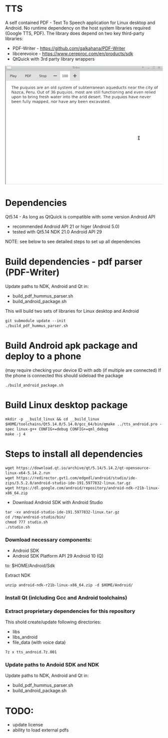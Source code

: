 # TTS
A self contained PDF - Text To Speech application for Linux desktop and Android. No runtime dependency on the host system libraries required  (Google TTS, PDF). The library does depend on two key third-party libraries:
- PDF-Writer - https://github.com/galkahana/PDF-Writer
- libcerevoice - https://www.cereproc.com/en/products/sdk
- QtQuick with 3rd party library wrappers

[![demo - Text To Speach](./images/demo.png)](https://kubaroth.github.io/tts/images/demo.mp4)

# Dependencies
Qt5.14 - As long as QtQuick is compatible with some version Android API
- recommended Android API 21 or higer (Android 5.0)
- tested with Qt5.14 NDK 21.0 Android API 29

NOTE: see below to see detailed steps to set up all dependencies

# Build dependencies - pdf parser (PDF-Writer)

Update paths to NDK, Android and Qt in:
- build_pdf_hummus_parser.sh
- build_android_package.sh

This will build two sets of libraries for Linux desktop and Android
```
git submodule update --init
./build_pdf_hummus_parser.sh
```

# Build Android apk package and deploy to a phone
(may require checking your device ID with adb (if multiple are connected)
If the phone is connected this should sideload the package
```
./build_android_package.sh
```

# Build Linux desktop package

```
mkdir -p __build_linux && cd __build_linux
$HOME/toolchains/Qt5.14.0/5.14.0/gcc_64/bin/qmake ../tts_android.pro -spec linux-g++ CONFIG+=debug CONFIG+=qml_debug
make -j 4
```

# Steps to install all dependencies

```
wget https://download.qt.io/archive/qt/5.14/5.14.2/qt-opensource-linux-x64-5.14.2.run
wget https://redirector.gvt1.com/edgedl/android/studio/ide-zips/3.5.2.0/android-studio-ide-191.5977832-linux.tar.gz
wget https://dl.google.com/android/repository/android-ndk-r21b-linux-x86_64.zip
```
- Download Android SDK with Android Studio
```
tar -xv android-studio-ide-191.5977832-linux.tar.gz
cd /tmp/android-studio/bin/
chmod 777 studio.sh
./studio.sh
```
### Download necessary components:
- Android SDK
- Android SDK Platform API 29 Android 10 (Q)

to: $HOME/Android/Sdk

Extract NDK
```
unzip android-ndk-r21b-linux-x86_64.zip -d $HOME/Android/
```
### Install Qt (inlcluding Gcc and Android toolchains)

### Extract proprietary dependencies for this repository
This shold create/update following directories:
- libs
- libs_android
- file_data (with voice data)
```
7z x tts_android.7z.001
```


### Update paths to Andoid SDK and NDK

Update paths to NDK, Android and Qt in:
- build_pdf_hummus_parser.sh
- build_android_package.sh


# TODO:
- update license
- ability to load external pdfs

